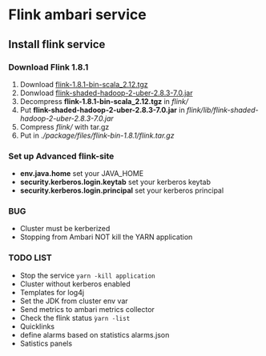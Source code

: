 # Flink ambari service

## Install flink service

### Download Flink 1.8.1
1. Download [flink-1.8.1-bin-scala_2.12.tgz](https://www.apache.org/dyn/closer.lua/flink/flink-1.8.1/flink-1.8.1-bin-scala_2.12.tgz)
2. Donwload [flink-shaded-hadoop-2-uber-2.8.3-7.0.jar](https://repo.maven.apache.org/maven2/org/apache/flink/flink-shaded-hadoop-2-uber/2.8.3-7.0/flink-shaded-hadoop-2-uber-2.8.3-7.0.jar)
3. Decompress **flink-1.8.1-bin-scala_2.12.tgz** in *flink/*
4. Put **flink-shaded-hadoop-2-uber-2.8.3-7.0.jar** in *flink/lib/flink-shaded-hadoop-2-uber-2.8.3-7.0.jar*
5. Compress *flink/* with tar.gz 
6. Put in *./package/files/flink-bin-1.8.1/flink.tar.gz*

### Set up Advanced flink-site 

* **env.java.home** set your JAVA_HOME
* **security.kerberos.login.keytab** set your kerberos keytab
* **security.kerberos.login.principal** set your kerberos principal

### BUG
* Cluster must be kerberized
* Stopping from Ambari NOT kill the YARN application

### TODO LIST

 * Stop the service ```yarn -kill application```
 * Cluster without kerberos enabled
 * Templates for log4j
 * Set the JDK from cluster env var
 * Send metrics to ambari metrics collector
 * Check the flink status ```ỳarn -list```
 * Quicklinks
 * define alarms based on statistics alarms.json
 * Satistics panels
